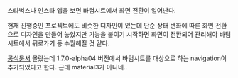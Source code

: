 스타벅스나 인스타 앱을 보면 바텀시트에서 화면 전환이 일어난다.

현재 진행중인 프로젝트에도 비슷한 디자인이 있는데
단순 상태 변화에 따른 화면 전환으로 디자인을 만들어 놓았지만
기능을 붙이기 시작하면 화면이 전환되어 관리해야 바텀시트에서 뒤로가기 등 수월해질 것 같다.

[공식문서](https://developer.android.com/jetpack/androidx/releases/compose-material?hl=ko#1.7.0-alpha04)
몰랐는데 1.7.0-alpha04 버전에서 바텀시트를 대상으로 하는 navigation이 추가되었다고 한다.
근데 material3가 아니네..

